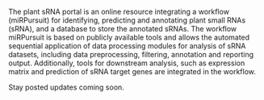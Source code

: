 The plant sRNA portal is an online resource integrating a workflow (miRPursuit) for identifying, predicting and annotating plant small RNAs (sRNA), and a database to store the annotated sRNAs. 
The workflow miRPursuit is based on publicly available tools and allows the automated sequential application of data processing modules for analysis of sRNA datasets, including data preprocessing, filtering, annotation and reporting output. Additionally, tools for downstream analysis, such as expression matrix and prediction of sRNA target genes are integrated in the workflow. 


Stay posted updates coming soon.